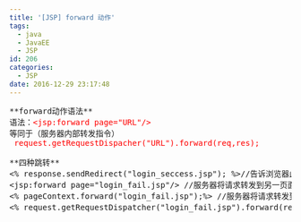 ```yaml
---
title: '[JSP] forward 动作'
tags:
  - java
  - JavaEE
  - JSP
id: 206
categories:
  - JSP
date: 2016-12-29 23:17:48
---
```


<pre>**forward动作语法**
语法：<span style="color: #ff0000;">&lt;jsp:forward page="URL"/&gt;</span>
等同于（服务器内部转发指令）
<span style="color: #ff0000;"> request.getRequestDispacher("URL").forward(req,res);</span>

**四种跳转**
&lt;% response.sendRedirect("login_seccess.jsp"); %&gt;//告诉浏览器此路不通,你再问问另一页面能解决你的问题不?
&lt;jsp:forward page="login_fail.jsp"/&gt; //服务器将请求转发到另一页面,浏览器不知情.
&lt;% pageContext.forward("login_fail.jsp");%&gt; //服务器将请求转发到另一页面,浏览器不知情.
&lt;% request.getRequestDispatcher("login_fail.jsp").forward(request,response);%&gt; //服务器将请求转发到另一页面,浏览器不知情.</pre>